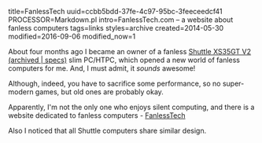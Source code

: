 title=FanlessTech
uuid=ccbb5bdd-37fe-4c97-95bc-3feeceedcf41
PROCESSOR=Markdown.pl
intro=FanlessTech.com – a website about fanless computers
tags=links
styles=archive
created=2014-05-30
modified=2016-09-06
modified_now=1


About four months ago I became an owner of a fanless [Shuttle XS35GT V2](http://global.shuttle.com/main/productsDetail?productId=1488) [(archived |](http://archive.is/LuCIT)[ specs)](http://archive.is/QEoQa) slim PC/HTPC, which opened a new world of fanless computers for me. And, I must admit, it _sounds_ awesome!

Although, indeed, you have to sacrifice some performance, so no super-modern games, but old ones are probably okay.

Apparently, I'm not the only one who enjoys silent computing, and there is a website dedicated to fanless computers - [FanlessTech](http://www.fanlesstech.com)

Also I noticed that all Shuttle computers share similar design.
